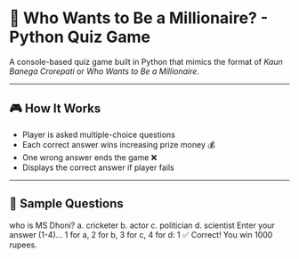 # 💸 Who Wants to Be a Millionaire? - Python Quiz Game

A console-based quiz game built in Python that mimics the format of *Kaun Banega Crorepati* or *Who Wants to Be a Millionaire*.

---

## 🎮 How It Works

- Player is asked multiple-choice questions
- Each correct answer wins increasing prize money 💰
- One wrong answer ends the game ❌
- Displays the correct answer if player fails

---

## 🧠 Sample Questions
who is MS Dhoni?
a. cricketer
b. actor
c. politician
d. scientist
Enter your answer (1-4)... 1 for a, 2 for b, 3 for c, 4 for d: 1
✅ Correct! You win 1000 rupees.
